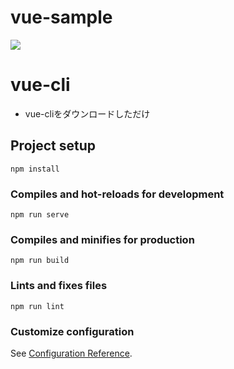 # vue-sample
![](https://jp.vuejs.org/images/logo.png)

# vue-cli
- vue-cliをダウンロードしただけ
## Project setup
```
npm install
```

### Compiles and hot-reloads for development
```
npm run serve
```

### Compiles and minifies for production
```
npm run build
```

### Lints and fixes files
```
npm run lint
```

### Customize configuration
See [Configuration Reference](https://cli.vuejs.org/config/).
